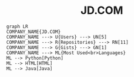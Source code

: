 <h1 align="center">JD.COM</h1>

```mermaid
graph LR
COMPANY_NAME{JD.COM}
COMPANY_NAME ---> U{Users} ---> UN[5]
COMPANY_NAME ---> R{Repositories} ---> RN[11]
COMPANY_NAME ---> G{Gists} ---> GN[1]
COMPANY_NAME ---> ML{Most Used<br>Languages}
ML --> Python[Python]
ML --> HTML[HTML]
ML --> Java[Java]
```
